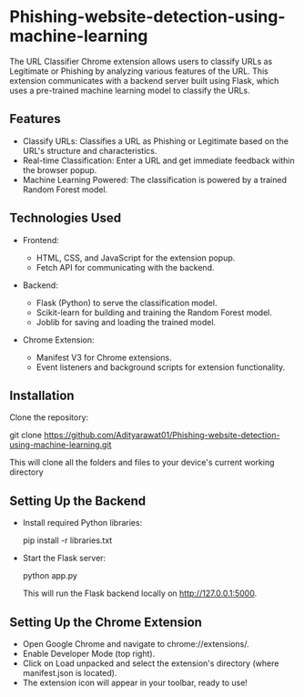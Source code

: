 # Phishing-website-detection-using-machine-learning

The URL Classifier Chrome extension allows users to classify URLs as Legitimate or Phishing by analyzing various features of the URL. This extension communicates with a backend server built using Flask, which uses a pre-trained machine learning model to classify the URLs.



## Features

- Classify URLs: Classifies a URL as Phishing or Legitimate based on the URL's structure and characteristics.
- Real-time Classification: Enter a URL and get immediate feedback within the browser popup.
- Machine Learning Powered: The classification is powered by a trained Random Forest model.

## Technologies Used 

- Frontend:

  - HTML, CSS, and JavaScript for the extension popup.
  - Fetch API for communicating with the backend.

- Backend:

  - Flask (Python) to serve the classification model.
  - Scikit-learn for building and training the Random Forest model.
  - Joblib for saving and loading the trained model.
 
- Chrome Extension:

  - Manifest V3 for Chrome extensions.
  - Event listeners and background scripts for extension functionality.

## Installation

Clone the repository:

git clone https://github.com/Adityarawat01/Phishing-website-detection-using-machine-learning.git

This will clone all the folders and files to your device's current working directory

## Setting Up the Backend

- Install required Python libraries:

  pip install -r libraries.txt

- Start the Flask server:

  python app.py
  
  This will run the Flask backend locally on http://127.0.0.1:5000.

## Setting Up the Chrome Extension
- Open Google Chrome and navigate to chrome://extensions/.
- Enable Developer Mode (top right).
- Click on Load unpacked and select the extension's directory (where manifest.json is located).
- The extension icon will appear in your toolbar, ready to use!

  
